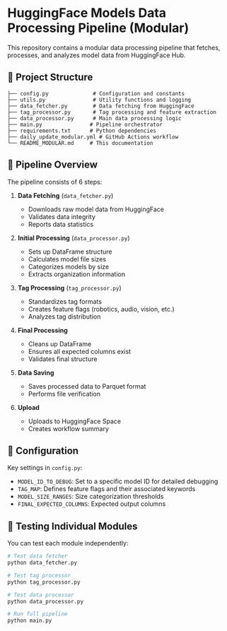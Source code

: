 # HuggingFace Models Data Processing Pipeline (Modular)

This repository contains a modular data processing pipeline that fetches, processes, and analyzes model data from HuggingFace Hub.

## 📁 Project Structure

```
├── config.py              # Configuration and constants
├── utils.py               # Utility functions and logging
├── data_fetcher.py        # Data fetching from HuggingFace
├── tag_processor.py       # Tag processing and feature extraction
├── data_processor.py      # Main data processing logic
├── main.py               # Pipeline orchestrator
├── requirements.txt      # Python dependencies
├── daily_update_modular.yml # GitHub Actions workflow
└── README_MODULAR.md     # This documentation
```

## 🚀 Pipeline Overview

The pipeline consists of 6 steps:

1. **Data Fetching** (`data_fetcher.py`)
   - Downloads raw model data from HuggingFace
   - Validates data integrity
   - Reports data statistics

2. **Initial Processing** (`data_processor.py`)
   - Sets up DataFrame structure
   - Calculates model file sizes
   - Categorizes models by size
   - Extracts organization information

3. **Tag Processing** (`tag_processor.py`)
   - Standardizes tag formats
   - Creates feature flags (robotics, audio, vision, etc.)
   - Analyzes tag distribution

4. **Final Processing**
   - Cleans up DataFrame
   - Ensures all expected columns exist
   - Validates final structure

5. **Data Saving**
   - Saves processed data to Parquet format
   - Performs file verification

6. **Upload**
   - Uploads to HuggingFace Space
   - Creates workflow summary

## 🔧 Configuration

Key settings in `config.py`:

- `MODEL_ID_TO_DEBUG`: Set to a specific model ID for detailed debugging
- `TAG_MAP`: Defines feature flags and their associated keywords
- `MODEL_SIZE_RANGES`: Size categorization thresholds
- `FINAL_EXPECTED_COLUMNS`: Expected output columns

## 🧪 Testing Individual Modules

You can test each module independently:

```bash
# Test data fetcher
python data_fetcher.py

# Test tag processor
python tag_processor.py

# Test data processor
python data_processor.py

# Run full pipeline
python main.py
```

